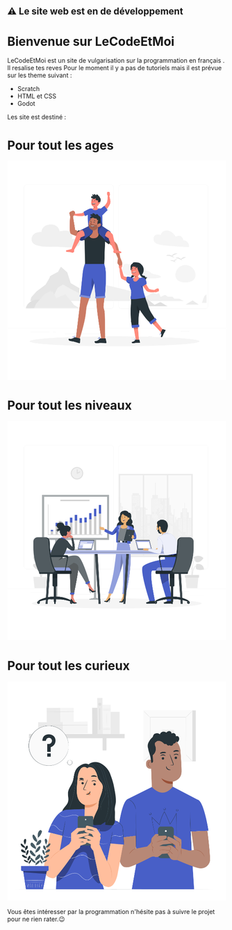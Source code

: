 ##   ⚠️ Le site web est en de développement 

# Bienvenue sur LeCodeEtMoi

LeCodeEtMoi est un site de vulgarisation sur la programmation en français .
Il resalise tes reves 
Pour le moment il y a pas de tutoriels mais il est prévue sur les theme suivant :
- Scratch
- HTML et CSS
- Godot

Les site est destiné :

# Pour tout les ages 
<img src="/static/Father'sDay-rafiki.svg" width="550" alt="uad_screenshot">

# Pour tout les niveaux
<img src="/static/Pitchmeeting-rafiki.svg" width="550" alt="uad_screenshot">

# Pour tout les curieux
<img src="/static/Curious-pana.svg" width="550" alt="uad_screenshot">




Vous êtes intéresser par la programmation n'hésite pas à suivre le projet pour ne rien rater.😉



